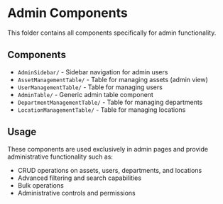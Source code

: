 # Admin Components

This folder contains all components specifically for admin functionality.

## Components

- `AdminSidebar/` - Sidebar navigation for admin users
- `AssetManagementTable/` - Table for managing assets (admin view)
- `UserManagementTable/` - Table for managing users
- `AdminTable/` - Generic admin table component
- `DepartmentManagementTable/` - Table for managing departments
- `LocationManagementTable/` - Table for managing locations

## Usage

These components are used exclusively in admin pages and provide administrative functionality such as:
- CRUD operations on assets, users, departments, and locations
- Advanced filtering and search capabilities
- Bulk operations
- Administrative controls and permissions 